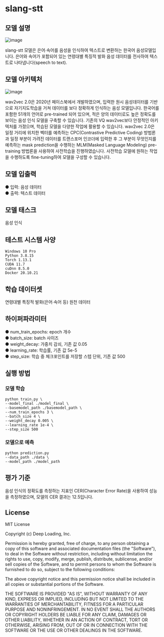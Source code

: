 # slang-stt

## 모델 설명
![image](https://user-images.githubusercontent.com/68102387/213361376-2fd26a2c-285a-4692-abd8-59cd8a436f4c.png)

slang-stt 모델은 은어∙속어를 음성을 인식하여 텍스트로 변환하는 한국어 음성모델입니다. 은어와 속어가 포함되어 있는 연령대별 특징적 발화 음성 데이터를 전사하여 텍스트로 나타냅니다(speech to text). 

## 모델 아키텍처
![image](https://user-images.githubusercontent.com/68102387/213350380-cbbedef0-aac6-40e7-a440-ec1c11b19273.jpg)

wav2vec 2.0은 2020년 페이스북에서 개발하였으며, 입력한 원시 음성데이터를 기반으로 자기지도학습을 거쳐 데이터를 보다 정확하게 인식하는 음성 모델입니다. 한국어를 포함한 51개의 언어로 pre-trained 되어 있으며, 적은 양의 데이터로도 높은 정확도를 보이는 음성 인식 모델을 구축할 수 있습니다. 기존의 VQ wav2vec보다 안정적인 아키텍처를 가졌으며, 학습된 모델을 다양한 작업에 활용할 수 있습니다. wav2vec 2.0은 일정 거리에 위치한 벡터를 예측하는 CPC(Contrastive Predictive Coding) 방법론과 일정 부분이 가려진 데이터를 트랜스포머 인코더에 입력한 후 그 부분이 무엇인지를 예측하는 mask prediction을 수행하는 MLM(Masked Language Modeling) pre-training 방법론을 사용하여 사전학습을 진행하였습니다. 사전학습 모델에 원하는 작업을 수행하도록 fine-tuning하여 모델을 구성할 수 있습니다.

## 모델 입출력
● 입력: 음성 데이터  
● 출력: 텍스트 데이터  
 
## 모델 태스크
음성 인식 

## 테스트 시스템 사양
```
Windows 10 Pro
Python 3.8.15
Torch 1.13.1
CUDA 11.7
cuDnn 8.5.0
Docker 20.10.21
```

## 학습 데이터셋
연령대별 특징적 발화(은어∙속어 등) 원천 데이터   

## 하이퍼파라미터
● num_train_epochs: epoch 개수  
● batch_size: batch 사이즈  
● weight_decay: 가중치 감쇠, 기존 값 0.05  
● learning_rate: 학습률, 기존 값 5e-5  
● step_size: 학습 중 체크포인트를 저장할 스텝 단위, 기존 값 500

## 실행 방법
### 모델 학습 
```
python train.py \
--model_final ./model_final \
--basemodel_path ./basemodel_path \
--num_train_epochs 3 \
--batch_size 4 \
--weight_decay 0.005 \
--learning_rate 1e-4 \
--step_size 500
```  
### 모델으로 예측 
```
python prediction.py 
--data_path ./data \
--model_path ./model_path
```  

## 평가 기준
음성 인식의 정확도를 측정하는 지표인 CER(Character Error Rate)을 사용하여 성능을 측정하였으며, 모델의 CER 결과는 12.5입니다.   

## License
MIT License

Copyright (c) Deep Loading, Inc.

Permission is hereby granted, free of charge, to any person obtaining a copy
of this software and associated documentation files (the "Software"), to deal
in the Software without restriction, including without limitation the rights
to use, copy, modify, merge, publish, distribute, sublicense, and/or sell
copies of the Software, and to permit persons to whom the Software is
furnished to do so, subject to the following conditions:

The above copyright notice and this permission notice shall be included in all
copies or substantial portions of the Software.

THE SOFTWARE IS PROVIDED "AS IS", WITHOUT WARRANTY OF ANY KIND, EXPRESS OR
IMPLIED, INCLUDING BUT NOT LIMITED TO THE WARRANTIES OF MERCHANTABILITY,
FITNESS FOR A PARTICULAR PURPOSE AND NONINFRINGEMENT. IN NO EVENT SHALL THE
AUTHORS OR COPYRIGHT HOLDERS BE LIABLE FOR ANY CLAIM, DAMAGES OR OTHER
LIABILITY, WHETHER IN AN ACTION OF CONTRACT, TORT OR OTHERWISE, ARISING FROM,
OUT OF OR IN CONNECTION WITH THE SOFTWARE OR THE USE OR OTHER DEALINGS IN THE
SOFTWARE.
